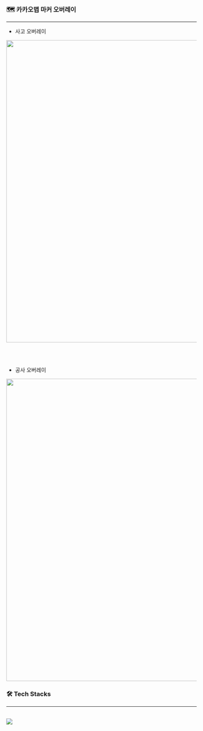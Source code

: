 ### 🗺 카카오맵 마커 오버레이
---
- 사고 오버레이
<img src="https://github.com/user-attachments/assets/3f35ac5d-fcfb-4605-902c-a153d0ae5eee" width="800">

<br/><br/>

- 공사 오버레이
<img src="https://github.com/user-attachments/assets/60598709-d307-4dd3-8a88-566c2d92c7bc" width="800">

### 🛠 Tech Stacks
---
<br>
<img src = "https://img.shields.io/badge/HTML-239120?style=for-the-badge&logo=html5&logoColor=white">

